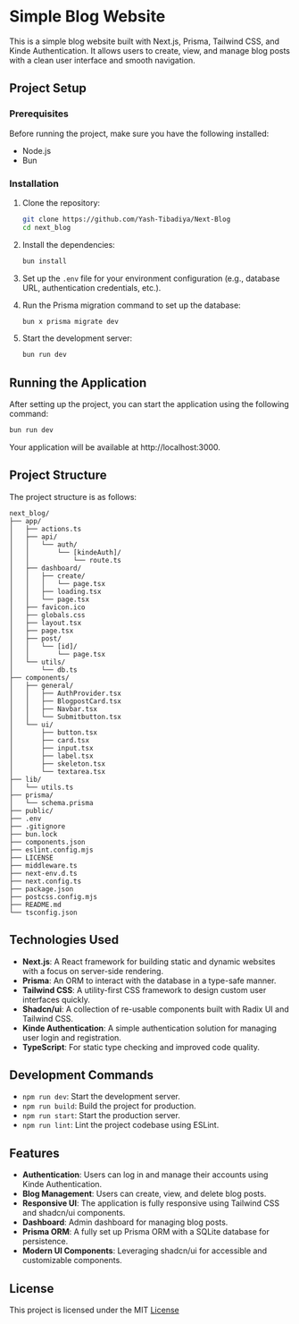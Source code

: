 # Simple Blog Website

This is a simple blog website built with Next.js, Prisma, Tailwind CSS, and Kinde Authentication. It allows users to create, view, and manage blog posts with a clean user interface and smooth navigation.

## Project Setup

### Prerequisites

Before running the project, make sure you have the following installed:
- Node.js 
- Bun

### Installation

1. Clone the repository:
   ```bash
   git clone https://github.com/Yash-Tibadiya/Next-Blog
   cd next_blog
   ```

2. Install the dependencies:
   ```bash
   bun install
   ```

3. Set up the `.env` file for your environment configuration (e.g., database URL, authentication credentials, etc.).

4. Run the Prisma migration command to set up the database:
   ```bash
   bun x prisma migrate dev
   ```

5. Start the development server:
   ```bash
   bun run dev
   ```

## Running the Application

After setting up the project, you can start the application using the following command:
```bash
bun run dev
```

Your application will be available at http://localhost:3000.

## Project Structure

The project structure is as follows:

```
next_blog/
├── app/
│   ├── actions.ts
│   ├── api/
│   │   └── auth/
│   │       └── [kindeAuth]/
│   │           └── route.ts
│   ├── dashboard/
│   │   ├── create/
│   │   │   └── page.tsx
│   │   ├── loading.tsx
│   │   └── page.tsx
│   ├── favicon.ico
│   ├── globals.css
│   ├── layout.tsx
│   ├── page.tsx
│   ├── post/
│   │   └── [id]/
│   │       └── page.tsx
│   └── utils/
│       └── db.ts
├── components/
│   ├── general/
│   │   ├── AuthProvider.tsx
│   │   ├── BlogpostCard.tsx
│   │   ├── Navbar.tsx
│   │   └── Submitbutton.tsx
│   └── ui/
│       ├── button.tsx
│       ├── card.tsx
│       ├── input.tsx
│       ├── label.tsx
│       ├── skeleton.tsx
│       └── textarea.tsx
├── lib/
│   └── utils.ts
├── prisma/
│   └── schema.prisma
├── public/
├── .env
├── .gitignore
├── bun.lock
├── components.json
├── eslint.config.mjs
├── LICENSE
├── middleware.ts
├── next-env.d.ts
├── next.config.ts
├── package.json
├── postcss.config.mjs
├── README.md
└── tsconfig.json
```

## Technologies Used

- **Next.js**: A React framework for building static and dynamic websites with a focus on server-side rendering.
- **Prisma**: An ORM to interact with the database in a type-safe manner.
- **Tailwind CSS**: A utility-first CSS framework to design custom user interfaces quickly.
- **Shadcn/ui**: A collection of re-usable components built with Radix UI and Tailwind CSS.
- **Kinde Authentication**: A simple authentication solution for managing user login and registration.
- **TypeScript**: For static type checking and improved code quality.

## Development Commands

- `npm run dev`: Start the development server.
- `npm run build`: Build the project for production.
- `npm run start`: Start the production server.
- `npm run lint`: Lint the project codebase using ESLint.

## Features

- **Authentication**: Users can log in and manage their accounts using Kinde Authentication.
- **Blog Management**: Users can create, view, and delete blog posts.
- **Responsive UI**: The application is fully responsive using Tailwind CSS and shadcn/ui components.
- **Dashboard**: Admin dashboard for managing blog posts.
- **Prisma ORM**: A fully set up Prisma ORM with a SQLite database for persistence.
- **Modern UI Components**: Leveraging shadcn/ui for accessible and customizable components.

## License

This project is licensed under the MIT [License](https://github.com/Yash-Tibadiya/Next-Blog/blob/main/LICENSE)
